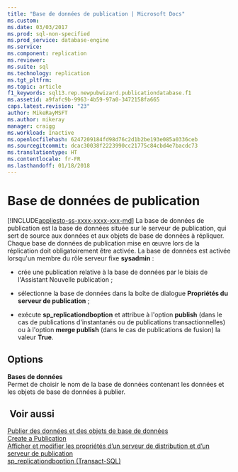 ```yaml
---
title: "Base de données de publication | Microsoft Docs"
ms.custom: 
ms.date: 03/03/2017
ms.prod: sql-non-specified
ms.prod_service: database-engine
ms.service: 
ms.component: replication
ms.reviewer: 
ms.suite: sql
ms.technology: replication
ms.tgt_pltfrm: 
ms.topic: article
f1_keywords: sql13.rep.newpubwizard.publicationdatabase.f1
ms.assetid: a9fafc9b-9963-4b59-97a0-3472158fa665
caps.latest.revision: "23"
author: MikeRayMSFT
ms.author: mikeray
manager: craigg
ms.workload: Inactive
ms.openlocfilehash: 6247209184fd98d76c2d1b2be193e085a0336ceb
ms.sourcegitcommit: dcac30038f2223990cc21775c84cbd4e7bacdc73
ms.translationtype: HT
ms.contentlocale: fr-FR
ms.lasthandoff: 01/18/2018
---
```

# <a name="publication-database"></a>Base de données de publication
[!INCLUDE[appliesto-ss-xxxx-xxxx-xxx-md](../../includes/appliesto-ss-xxxx-xxxx-xxx-md.md)] La base de données de publication est la base de données située sur le serveur de publication, qui sert de source aux données et aux objets de base de données à répliquer. Chaque base de données de publication mise en œuvre lors de la réplication doit obligatoirement être activée. La base de données est activée lorsqu'un membre du rôle serveur fixe **sysadmin** :  
  
-   crée une publication relative à la base de données par le biais de l'Assistant Nouvelle publication ;  
  
-   sélectionne la base de données dans la boîte de dialogue **Propriétés du serveur de publication** ;  
  
-   exécute **sp_replicationdboption** et attribue à l'option **publish** (dans le cas de publications d'instantanés ou de publications transactionnelles) ou à l'option **merge publish** (dans le cas de publications de fusion) la valeur **True**.  
  
## <a name="options"></a>Options  
 **Bases de données**  
 Permet de choisir le nom de la base de données contenant les données et les objets de base de données à publier.  
  
## <a name="see-also"></a> Voir aussi  
 [Publier des données et des objets de base de données](../../relational-databases/replication/publish/publish-data-and-database-objects.md)   
 [Create a Publication](../../relational-databases/replication/publish/create-a-publication.md)   
 [Afficher et modifier les propriétés d’un serveur de distribution et d’un serveur de publication](../../relational-databases/replication/view-and-modify-distributor-and-publisher-properties.md)   
 [sp_replicationdboption &#40;Transact-SQL&#41;](../../relational-databases/system-stored-procedures/sp-replicationdboption-transact-sql.md)  
  
  
